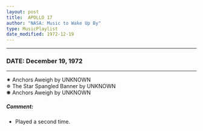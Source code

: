 ```yaml
---
layout: post
title:  APOLLO 17
author: "NASA: Music to Wake Up By"
type: MusicPlaylist
date_modified: 1972-12-19
---
```


----
### DATE: December 19, 1972
----
✷ Anchors Aweigh by UNKNOWN  &nbsp;<br />✵ The Star Spangled Banner by UNKNOWN  &nbsp;<br />✺ Anchors Aweigh by UNKNOWN

##### Comment:
* Played a second time.
